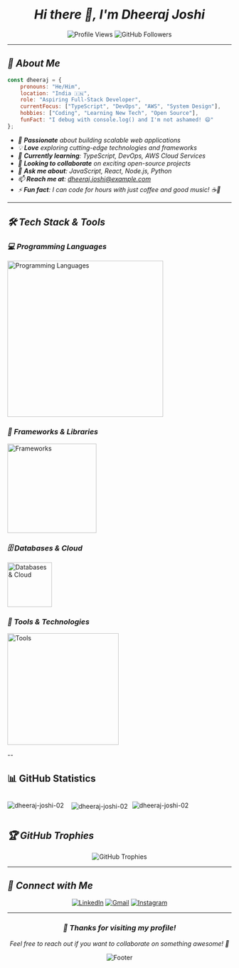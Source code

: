 <div align="center">
  <h1><em>Hi there 👋, I'm Dheeraj Joshi</em></h1>
</div>

<div align="center">
  <img src="https://komarev.com/ghpvc/?username=dheeraj-joshi-02&label=Profile%20views&color=0e75b6&style=flat" alt="Profile Views" />
  <img src="https://img.shields.io/github/followers/dheeraj-joshi-02?label=Followers&style=social" alt="GitHub Followers" />
</div>

---

## *🚀 About Me*
```javascript
const dheeraj = {
    pronouns: "He/Him",
    location: "India 🇮🇳",
    role: "Aspiring Full-Stack Developer",
    currentFocus: ["TypeScript", "DevOps", "AWS", "System Design"],
    hobbies: ["Coding", "Learning New Tech", "Open Source"],
    funFact: "I debug with console.log() and I'm not ashamed! 😄"
};
```

- *🎯 **Passionate** about building scalable web applications*
- *💡 **Love** exploring cutting-edge technologies and frameworks*
- *🌱 **Currently learning**: TypeScript, DevOps, AWS Cloud Services*
- *👯 **Looking to collaborate** on exciting open-source projects*
- *💬 **Ask me about**: JavaScript, React, Node.js, Python*
- *📫 **Reach me at**: dheeraj.joshi@example.com*
- *⚡ **Fun fact**: I can code for hours with just coffee and good music! ☕🎵*

-----

## *🛠️ Tech Stack & Tools*

<div>

### *💻 Programming Languages*
<p>
  <img src="https://skillicons.dev/icons?i=js,ts,python,cpp,java,html,css&theme=dark&perline=7" width="350" alt="Programming Languages" />
</p>

### *🚀 Frameworks & Libraries*
<p>
  <img src="https://skillicons.dev/icons?i=react,nextjs,tailwind,bootstrap&theme=dark&perline=4" width="200" alt="Frameworks" />
</p>

### *🗄️ Databases & Cloud*
<p>
  <img src="https://skillicons.dev/icons?i=mysql,postgresql&theme=dark&perline=2" width="100" alt="Databases & Cloud" />
</p>

### *🔧 Tools & Technologies*
<p>
  <img src="https://skillicons.dev/icons?i=git,github,vscode,figma,postman&theme=dark&perline=5" width="250" alt="Tools" />
</p>

</div>

--

## 📊 GitHub Statistics

<div style="display: flex; gap: 10px;">

<p><img align="left" src="https://github-readme-stats.vercel.app/api/top-langs?username=dheeraj-joshi-02&show_icons=true&locale=en&layout=compact" alt="dheeraj-joshi-02" /></p>

<p>&nbsp;<img align="center" src="https://github-readme-stats.vercel.app/api?username=dheeraj-joshi-02&show_icons=true&locale=en" alt="dheeraj-joshi-02" /></p>

<p><img align="center" src="https://github-readme-streak-stats.herokuapp.com/?user=dheeraj-joshi-02&" alt="dheeraj-joshi-02" /></p>

</div>

## *🏆 GitHub Trophies*

<div align="center">
  <img src="https://github-profile-trophy.vercel.app/?username=dheeraj-joshi-02&theme=tokyonight&no-frame=false&no-bg=false&margin-w=4&row=1" alt="GitHub Trophies" />
</div>

---

## *🤝 Connect with Me*

<div align="center">

[![LinkedIn](https://img.shields.io/badge/LinkedIn-0077B5?style=for-the-badge&logo=linkedin&logoColor=white)](https://www.linkedin.com/in/dheeraj-joshi-02/)
[![Gmail](https://img.shields.io/badge/Gmail-D14836?style=for-the-badge&logo=gmail&logoColor=white)](mailto:dheeraj.joshi@example.com)
[![Instagram](https://img.shields.io/badge/Instagram-E4405F?style=for-the-badge&logo=instagram&logoColor=white)](https://instagram.com/dheeraj_joshi_02)

</div>

-----

<div align="center">
  <h3><em>💖 Thanks for visiting my profile!</em></h3>
  <p><em>Feel free to reach out if you want to collaborate on something awesome! 🚀</em></p>
  
  <img src="https://capsule-render.vercel.app/api?type=waving&color=gradient&height=100&section=footer" alt="Footer" />
</div>
